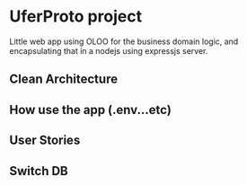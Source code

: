 # UferProto project
Little web app using OLOO for the business domain logic, and encapsulating that in a nodejs using expressjs server.

## Clean Architecture

## How use the app (.env...etc)

## User Stories

## Switch DB


